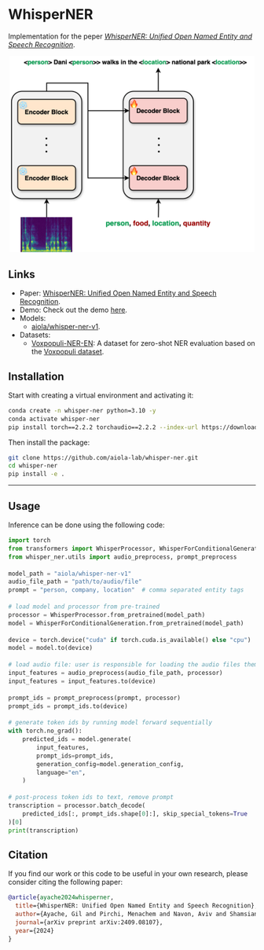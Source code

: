 # WhisperNER

Implementation for the peper [_WhisperNER: Unified Open Named Entity and Speech Recognition_](https://arxiv.org/abs/2409.08107).

[//]: # (add image from assets, make it smaller)
<p align="center">
<img src="assets/WhisperNER.png" alt="drawing" width="500"/>
</p>


## Links

- Paper: [WhisperNER: Unified Open Named Entity and Speech Recognition](https://arxiv.org/abs/2409.08107).
- Demo: Check out the demo [here](https://huggingface.co/spaces/aiola/whisper-ner-v1).
- Models: 
  - [aiola/whisper-ner-v1](https://huggingface.co/aiola/whisper-ner-v1).
- Datasets:
  - [Voxpopuli-NER-EN](https://huggingface.co/datasets/aiola/Voxpopuli_NER): A dataset for zero-shot NER evaluation based on the [Voxpopuli dataset](https://github.com/facebookresearch/voxpopuli).

## Installation
Start with creating a virtual environment and activating it:

```bash
conda create -n whisper-ner python=3.10 -y
conda activate whisper-ner
pip install torch==2.2.2 torchaudio==2.2.2 --index-url https://download.pytorch.org/whl/cu118
```

Then install the package:
```bash
git clone https://github.com/aiola-lab/whisper-ner.git
cd whisper-ner
pip install -e .
```

--------
## Usage
Inference can be done using the following code:

```python
import torch
from transformers import WhisperProcessor, WhisperForConditionalGeneration
from whisper_ner.utils import audio_preprocess, prompt_preprocess

model_path = "aiola/whisper-ner-v1"
audio_file_path = "path/to/audio/file"
prompt = "person, company, location"  # comma separated entity tags
    
# load model and processor from pre-trained
processor = WhisperProcessor.from_pretrained(model_path)
model = WhisperForConditionalGeneration.from_pretrained(model_path)

device = torch.device("cuda" if torch.cuda.is_available() else "cpu")
model = model.to(device)

# load audio file: user is responsible for loading the audio files themselves
input_features = audio_preprocess(audio_file_path, processor)
input_features = input_features.to(device)

prompt_ids = prompt_preprocess(prompt, processor)
prompt_ids = prompt_ids.to(device)

# generate token ids by running model forward sequentially
with torch.no_grad():
    predicted_ids = model.generate(
        input_features,
        prompt_ids=prompt_ids,
        generation_config=model.generation_config,
        language="en",
    )

# post-process token ids to text, remove prompt
transcription = processor.batch_decode(
    predicted_ids[:, prompt_ids.shape[0]:], skip_special_tokens=True
)[0]
print(transcription)
```

## Citation

If you find our work or this code to be useful in your own research, please consider citing the following paper:

```bib
@article{ayache2024whisperner,
  title={WhisperNER: Unified Open Named Entity and Speech Recognition},
  author={Ayache, Gil and Pirchi, Menachem and Navon, Aviv and Shamsian, Aviv and Hetz, Gill and Keshet, Joseph},
  journal={arXiv preprint arXiv:2409.08107},
  year={2024}
}
```
